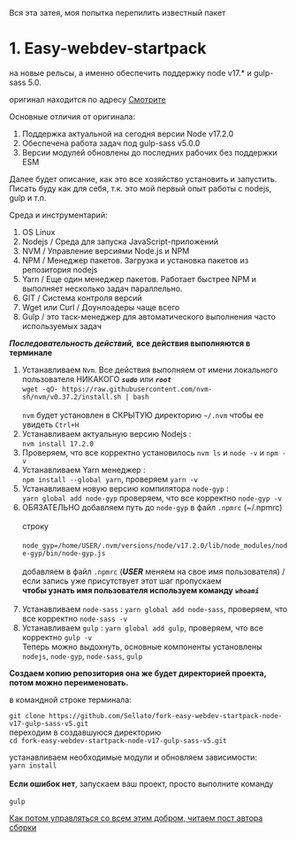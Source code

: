 Вся эта затея, моя попытка перепилить известный пакет
# 1. Easy-webdev-startpack

на новые рельсы, а именно обеспечить поддержку node v17.* и gulp-sass 5.0.

оригинал находится по адресу [Смотрите](https://github.com/budfy/Easy-webdev-startpack/)

Основные отличия от оригинала:
1. Поддержка актуальной на сегодня версии Node v17.2.0
2. Обеспечена работа задач под gulp-sass v5.0.0
3. Версии модулей обновлены до последних рабочих без поддержки ESM

Далее будет описание, как это все хозяйство установить и запустить. Писать буду как для себя, т.к. это мой первый опыт работы с nodejs, gulp и т.п.

Среда и инструментарий:
1. OS Linux
2. Nodejs / Среда для запуска JavaScript-приложений
3. NVM / Управление версиями Node.js и NPM
4. NPM / Менеджер пакетов. Загрузка и установка пакетов из репозитория nodejs
5. Yarn / Еще один менеджер пакетов. Работает быстрее NPM и выполняет несколько задач параллельно.
6. GIT / Система контроля версий
7. Wget или Curl / Доунлоадеры чаще всего
8. Gulp / это таск-менеджер для автоматического выполнения часто используемых задач 

***Последовательность действий,*** **все действия выполняются в терминале**

1. Устанавливаем `Nvm`. Все действия выполняем от имени локального пользователя НИКАКОГО ***`sudo`*** или ***`root`*** <br />
    `wget -qO- https://raw.githubusercontent.com/nvm-sh/nvm/v0.37.2/install.sh | bash`<br /><br />
    `nvm` будет установлен в СКРЫТУЮ директорию `~/.nvm` чтобы ее увидеть `Ctrl+H`<br />
2. Устанавливаем актуальную версию Nodejs :<br />`nvm install 17.2.0`<br />
3. Проверяем, что все корректно установилось `nvm ls` и `node -v` и `npm -v`<br /> 
4. Устанавливаем Yarn менеджер :<br />`npm install --global yarn`, проверяем `yarn -v`<br />
5. Устанавливаем новую версию компилятора `node-gyp` :<br />`yarn global add node-gyp` проверяем, что все корректно `node-gyp -v`<br />
6. ОБЯЗАТЕЛЬНО добавляем путь до `node-gyp` в файл `.npmrc` (~/.npmrc) <br /><br />строку<br /><br /> `node_gyp=/home/USER/.nvm/versions/node/v17.2.0/lib/node_modules/node-gyp/bin/node-gyp.js`<br /><br />добавляем в файл `.npmrc` (***USER*** меняем на свое имя пользователя) / если запись уже присутствует этот шаг пропускаем<br />
**чтобы узнать имя пользователя используем команду** ***`whoami`*** <br /><br />
7. Устанавливаем `node-sass` :
  `yarn global add node-sass`, проверяем, что все корректно `node-sass -v`<br />
8. Устанавливаем `gulp` :
  `yarn global add gulp`, проверяем, что все корректно `gulp -v`<br />
Теперь можно выдохнуть, основные компоненты установлены `nodejs`, `node-gyp`, `node-sass`, `gulp`

**Создаем копию репозитория она же будет директорией проекта, потом можно переименовать.**

в командной строке терминала:<br />

`git clone https://github.com/Sellato/fork-easy-webdev-startpack-node-v17-gulp-sass-v5.git`<br />
переходим в создавшуюся директорию<br />
`cd fork-easy-webdev-startpack-node-v17-gulp-sass-v5.git`

устанавливаем необходимые модули и обновляем зависимости:<br />
`yarn install`<br /><br />
**Если ошибок нет**, запускаем ваш проект, просто выполните команду<br /><br /> `gulp`

[Как потом управляться со всем этим добром, читаем пост автора сборки](https://habr.com/ru/post/560894/)
